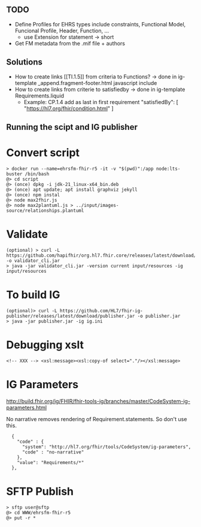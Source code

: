 ## TODO
* Define Profiles for EHRS types include constraints, Functional Model, Funcional Profile, Header, Function, ... 
  * use Extension for statement -> short
* Get FM metadata from the .mif file + authors

## Solutions
* How to create links [[TI.1.5]] from criteria to Functions? -> done in ig-template _append.fragment-footer.html javascript include
* How to create links from criterie to satisfiedby -> done in ig-template Requirements.liquid
  * Example: CP.1.4 add as last in first requirement
        "satisfiedBy": [ "https://hl7.org/fhir/condition.html" ]

## Running the scipt and IG publisher

# Convert script
```
> docker run --name=ehrsfm-fhir-r5 -it -v "$(pwd)":/app node:lts-buster /bin/bash
@> cd script
@> (once) dpkg -i jdk-21_linux-x64_bin.deb
@> (once) apt update; apt install graphviz jekyll
@> (once) npm instal
@> node max2fhir.js
@> node max2plantuml.js > ../input/images-source/relationships.plantuml 
```

# Validate
```
(optional) > curl -L https://github.com/hapifhir/org.hl7.fhir.core/releases/latest/download/validator_cli.jar -o validator_cli.jar
> java -jar validator_cli.jar -version current input/resources -ig input/resources
```

# To build IG
```
(optional)> curl -L https://github.com/HL7/fhir-ig-publisher/releases/latest/download/publisher.jar -o publisher.jar
> java -jar publisher.jar -ig ig.ini
```

# Debugging xslt
``` <!-- XXX --> <xsl:message><xsl:copy-of select="."/></xsl:message> ```

# IG Parameters

http://build.fhir.org/ig/FHIR/fhir-tools-ig/branches/master/CodeSystem-ig-parameters.html

No narrative removes rendering of Requirement.statements. So don't use this.
```
  {
    "code" : {
      "system": "http://hl7.org/fhir/tools/CodeSystem/ig-parameters",
      "code" : "no-narrative"
    },
    "value": "Requirements/*"
  },
```

# SFTP Publish

```
> sftp user@sftp
@> cd WWW/ehrsfm-fhir-r5
@> put -r *
```
